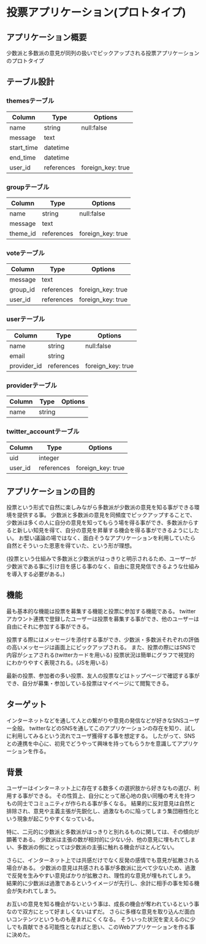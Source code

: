 # 投票アプリケーション(プロトタイプ)


## アプリケーション概要
少数派と多数派の意見が同列の扱いでピックアップされる投票アプリケーションのプロトタイプ


## テーブル設計
### themesテーブル

|Column|Type|Options|
|------|----|-------|
|name|string|null:false|
|message|text||
|start_time|datetime||
|end_time|datetime||
|user_id|references|foreign_key: true|

### groupテーブル
|Column|Type|Options|
|------|----|-------|
|name|string|null:false|
|message|text||
|theme_id|references|foreign_key: true|

### voteテーブル
|Column|Type|Options|
|------|----|-------|
|message|text||
|group_id|references|foreign_key: true|
|user_id|references|foreign_key: true|

### userテーブル
|Column|Type|Options|
|------|----|-------|
|name|string|null:false|
|email|string||
|provider_id|references|foreign_key: true|

### providerテーブル
|Column|Type|Options|
|------|----|-------|
|name|string||

### twitter_accountテーブル
|Column|Type|Options|
|------|----|-------|
|uid|integer||
|user_id|references|foreign_key: true|




## アプリケーションの目的
投票という形式で自然に楽しみながら多数派が少数派の意見を知る事ができる環境を提供する事。
少数派と多数派の意見を同頻度でピックアップすることで、少数派は多くの人に自分の意見を知ってもらう場を得る事ができ、多数派からすると新しい知見を得て、自分の意見を昇華する機会を得る事ができるようにしたい。
お堅い議論の場ではなく、面白そうなアプリケーションを利用していたら自然とそういった恩恵を得ていた、という形が理想。

(投票という仕組みで多数派と少数派がはっきりと明示されるため、ユーザーが少数派である事に引け目を感じる事のなく、自由に意見発信できるような仕組みを導入する必要がある。)

## 機能
最も基本的な機能は投票を募集する機能と投票に参加する機能である。
twitterアカウント連携で登録したユーザーは投票を募集する事ができ、他のユーザーは自由にそれに参加する事ができる。

投票する際にはメッセージを添付する事ができ、少数派・多数派それぞれの評価の高いメッセージは画面上にピックアップされる。
また、投票の際にはSNSで内容がシェアされる(twitterカードを用いる)
投票状況は簡単にグラフで視覚的にわかりやすく表現される。(JSを用いる)

最新の投票、参加者の多い投票、友人の投票などはトップページで確認する事ができ、自分が募集・参加している投票はマイページにて閲覧できる。

## ターゲット
インターネットなどを通して人との繋がりや意見の発信などが好きなSNSユーザー全般。
twitterなどのSNSを通してこのアプリケーションの存在を知り、試しに利用してみるという流れでユーザ獲得する事を想定する。
したがって、SNSとの連携を中心に、初見でどうやって興味を持ってもらうかを意識してアプリケーションを作る。

## 背景
ユーザーはインターネット上に存在する数多くの選択肢から好きなもの選び、利用する事ができる。
その性質上、自分にとって居心地の良い同種の考えを持つもの同士でコミュニティが作られる事が多くなる。
結果的に反対意見は自然と排除され、意見や主義主張が先鋭化し、過激なものに陥ってしまう集団極性化という現象が起こりやすくなっている。

特に、二元的に少数派と多数派がはっきりと別れるものに関しては、その傾向が顕著である。
少数派は主張の数が相対的に少ない分、他の意見に埋もれてしまい、多数派の側にとっては少数派の主張に触れる機会がほとんどない。

さらに、インターネット上では共感だけでなく反発の感情でも意見が拡散される場合がある。
少数派の意見は共感される事が多数派に比べて少ないため、過激で反発を生みやすい意見ばかりが拡散され、理性的な意見が埋もれてしまう。
結果的に少数派は過激であるというイメージが先行し、余計に相手の事を知る機会が失われてしまう。

お互いの意見を知る機会がないという事は、成長の機会が奪われているという事なので双方にとって好ましくないはずだ。
さらに多様な意見を取り込んだ面白いコンテンツというものも産まれにくくなる。
そういった状況を変えるのに少しでも貢献できる可能性となればと思い、このWebアプリケーションを作る事に決めた。
